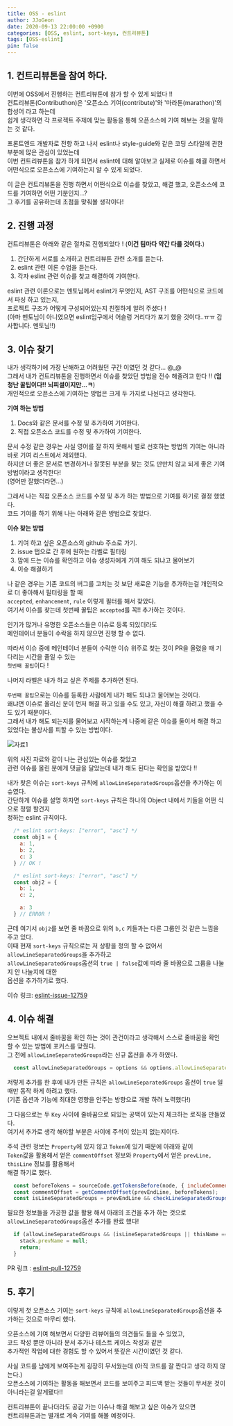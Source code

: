 ```yaml
---
title: OSS - eslint
author: JJoGeon
date: 2020-09-13 22:00:00 +0900
categories: [OSS, eslint, sort-keys, 컨트리뷰톤]
tags: [OSS-eslint]
pin: false
---
```



## **1. 컨트리뷰톤을 참여 하다.**
이번에 OSS에서 진행하는 컨트리뷰톤에 참가 할 수 있게 되었다 !!  
컨트리뷰톤(Contributhon)은 '오픈소스 기여(contribute)'와 '마라톤(marathon)'의 합성어 라고 하는데  
쉽게 생각하면 각 프로젝트 주제에 맞는 활동을 통해 오픈소스에 기여 해보는 것을 말하는 것 같다.  

프론트엔드 개발자로 전향 하고 나서 eslint나 style-guide와 같은 코딩 스타일에 관한 부분에 많은 관심이 있었는데  
이번 컨트리뷰톤을 참가 하게 되면서 eslint에 대해 알아보고 실제로 이슈를 해결 하면서 어떤식으로 오픈소스에 기여하는지 알 수 있게 되었다.  

이 글은 컨트리뷰톤을 진행 하면서 어떤식으로 이슈를 찾았고, 해결 했고, 오픈소스에 코드를 기여하면 어떤 기분인지...?  
그 후기를 공유하는데 초점을 맞춰볼 생각이다!  
  
  
## **2. 진행 과정**
컨트리뷰톤은 아래와 같은 절차로 진행되었다 ! (**이건 팀마다 약간 다를 것이다.**)  
1. 간단하게 서로를 소개하고 컨트리뷰톤 관련 소개를 듣는다.
2. eslint 관련 이론 수업을 듣는다.
3. 각자 eslint 관련 이슈를 찾고 해결하여 기여한다.  
  
eslint 관련 이론으로는 멘토님께서 eslint가 무엇인지, AST 구조를 어떤식으로 코드에서 파싱 하고 있는지,  
프로젝트 구조가 어떻게 구성되어있는지 친절하게 알려 주셨다 !  
(아마 멘토님이 아니였으면 eslint입구에서 어슬렁 거리다가 포기 했을 것이다..ㅠㅠ 감사합니다. 멘토님!!)  
  
  
## **3. 이슈 찾기**
내가 생각하기에 가장 난해하고 어려웠던 구간 이였던 것 같다... @_@  
그래서 내가 컨트리뷰톤을 진행하면서 이슈를 찾았던 방법을 전수 해줄려고 한다 !! (**엄청난 꿀팁이다!! 뇌피셜이지만...ㅋ**)  
개인적으로 오픈소스에 기여하는 방법은 크게 두 가지로 나뉜다고 생각한다.  

**기여 하는 방법**
1. Docs와 같은 문서를 수정 및 추가하여 기여한다.
2. 직접 오픈소스 코드를 수정 및 추가하여 기여한다.  

문서 수정 같은 경우는 사실 영어를 잘 하지 못해서 별로 선호하는 방법의 기여는 아니라 바로 기여 리스트에서 제외했다.  
하지만 더 좋은 문서로 변경하거나 잘못된 부분을 찾는 것도 만만치 않고 되게 좋은 기여 방법이라고 생각한다!  
(영어만 잘했더라면...)  

그래서 나는 직접 오픈소스 코드를 수정 및 추가 하는 방법으로 기여를 하기로 결정 했었다.  
코드 기여를 하기 위해 나는 아래와 같은 방법으로 찾았다.  

**이슈 찾는 방법**
1. 기여 하고 싶은 오픈소스의 github 주소로 가기.
2. issue 탭으로 간 후에 원하는 라벨로 필터링
3. 맘에 드는 이슈를 확인하고 이슈 생성자에게 기여 해도 되냐고 물어보기
4. 이슈 해결하기

나 같은 경우는 기존 코드의 버그를 고치는 것 보단 새로운 기능을 추가하는걸 개인적으로 더 좋아해서 필터링을 할 때  
`accepted`, `enhancement`, `rule` 이렇게 필터를 해서 찾았다.  
여기서 이슈를 찾는데 첫번째 꿀팁은 `accepted`를 꼭!! 추가하는 것이다. 

인기가 많거나 유명한 오픈소스들은 이슈로 등록 되있더라도  
메인테이너 분들이 수락을 하지 않으면 진행 할 수 없다.  

따라서 이슈 중에 메인테이너 분들이 수락한 이슈 위주로 찾는 것이 PR을 올렸을 때 기다리는 시간을 줄일 수 있는  
`첫번째 꿀팁`이다 !  

나머지 라벨은 내가 하고 싶은 주제를 추가하면 된다.  

`두번째 꿀팁`으로는 이슈를 등록한 사람에게 내가 해도 되냐고 물어보는 것이다.  
왜냐면 이슈로 올리신 분이 먼저 해결 하고 있을 수도 있고, 자신이 해결 하려고 했을 수도 있기 때문이다.  
그래서 내가 해도 되는지를 물어보고 시작하는게 나중에 같은 이슈를 둘이서 해결 하고 있었다는 불상사를 피할 수 있는 방법이다.  

![자료1]({{site.url}}/assets/img/sample/ex1.png)  

위의 사진 자료와 같이 나는 관심있는 이슈를 찾았고  
관련 이슈를 올린 분에게 댓글을 달았는데 내가 해도 된다는 확인을 받았다 !!  

내가 찾은 이슈는 `sort-keys` 규칙에 `allowLineSeparatedGroups`옵션을 추가하는 이슈였다.  
간단하게 이슈를 설명 하자면 `sort-keys` 규칙은 하나의 Object 내에서 키들을 어떤 식으로 정렬 할건지  
정하는 eslint 규칙이다.  

```javascript
  /* eslint sort-keys: ["error", "asc"] */
  const obj1 = {
    a: 1,
    b: 2,
    c: 3  
  } // OK !

  /* eslint sort-keys: ["error", "asc"] */
  const obj2 = {
    b: 1,
    c: 2,

    a: 3
  } // ERROR !
```
근데 여기서 `obj2`를 보면 줄 바꿈으로 위의 `b,c` 키들과는 다른 그룹인 것 같은 느낌을 주고 있다.  
이때 현재 `sort-keys` 규칙으로는 저 상황을 정의 할 수 없어서 `allowLineSeparatedGroups`을 추가하고  
`allowLineSeparatedGroups`옵션의 `true | false`값에 따라 줄 바꿈으로 그룹을 나눌지 안 나눌지에 대한  
옵션을 추가하기로 했다.  

이슈 링크: [eslint-issue-12759](https://github.com/eslint/eslint/issues/12759)  

## **4. 이슈 해결**
오브젝트 내에서 줄바꿈을 확인 하는 것이 관건이라고 생각해서 스스로 줄바꿈을 확인 할 수 있는 방법에 포커스를 맞췄다.  
그 전에 `allowLineSeparatedGroups`라는 신규 옵션을 추가 하였다.  

```javascript
  const allowLineSeparatedGroups = options && options.allowLineSeparatedGroups || false;
```

저렇게 추가를 한 후에 내가 만든 규칙은 `allowLineSeparatedGroups` 옵션이 `true` 일때만 동작 하게 하려고 했다.  
(기존 옵션과 기능에 최대한 영향을 안주는 방향으로 개발 하려 노력했다!)

그 다음으로는 두 `Key` 사이에 줄바꿈으로 되있는 공백이 있는지 체크하는 로직을 만들었다.  
여기서 추가로 생각 해야할 부분은 사이에 주석이 있는지 없는지이다.  

주석 관련 정보는 `Property`에 있지 않고 `Token`에 있기 때문에 아래와 같이  
`Token`값을 활용해서 얻은 `commentOffset` 정보와 `Property`에서 얻은 `prevLine, thisLine` 정보를 활용해서  
해결 하기로 했다.

```javascript
  const beforeTokens = sourceCode.getTokensBefore(node, { includeComments: true });
  const commentOffset = getCommentOffset(prevEndLine, beforeTokens);
  const isLineSeparatedGroups = prevEndLine && checkLineSeparatedGroups(thisStartLine, prevEndLine, commentOffset);
```

필요한 정보들을 가공한 값을 활용 해서 아래의 조건을 추가 하는 것으로  
`allowLineSeparatedGroups`옵션 추가를 완료 했다!

```javascript
  if (allowLineSeparatedGroups && (isLineSeparatedGroups || thisName === null)) {
    stack.prevName = null;
    return;
  }
```

PR 링크 : [eslint-pull-12759](https://github.com/eslint/eslint/pull/13573)  

## **5. 후기**
이렇게 첫 오픈소스 기여는 `sort-keys` 규칙에 `allowLineSeparatedGroups`옵션을 추가하는 것으로 마무리 했다.  

오픈소스에 기여 해보면서 다양한 리뷰어들의 의견들도 들을 수 있었고,  
코드 작성 뿐만 아니라 문서 추가나 테스트 케이스 작성과 같은  
추가적인 작업에 대한 경험도 할 수 있어서 뜻깊은 시간이였던 것 같다.  

사실 코드를 남에게 보여주는게 굉장히 무서웠는데 (아직 코드를 잘 짠다고 생각 하지 않는다.)  
오픈소스에 기여하는 활동을 해보면서 코드를 보여주고 피드백 받는 것들이 무서운 것이 아니라는걸 알게됐다!!  

컨트리뷰톤이 끝나더라도 공감 가는 이슈나 해결 해보고 싶은 이슈가 있으면  
컨트리뷰톤과는 별개로 계속 기여를 해볼 예정이다.


